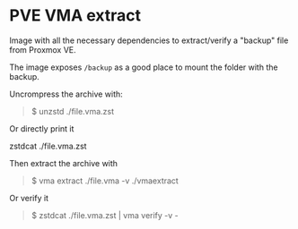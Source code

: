 # PVE VMA extract

Image with all the necessary dependencies to extract/verify a "backup" file from Proxmox VE.

The image exposes `/backup` as a good place to mount the folder with the backup.


Uncrompress the archive with:

> $ unzstd ./file.vma.zst

Or directly print it 

zstdcat ./file.vma.zst

Then extract the archive with 

> $ vma extract ./file.vma -v ./vmaextract

Or verify it 

> $ zstdcat ./file.vma.zst | vma verify -v -
